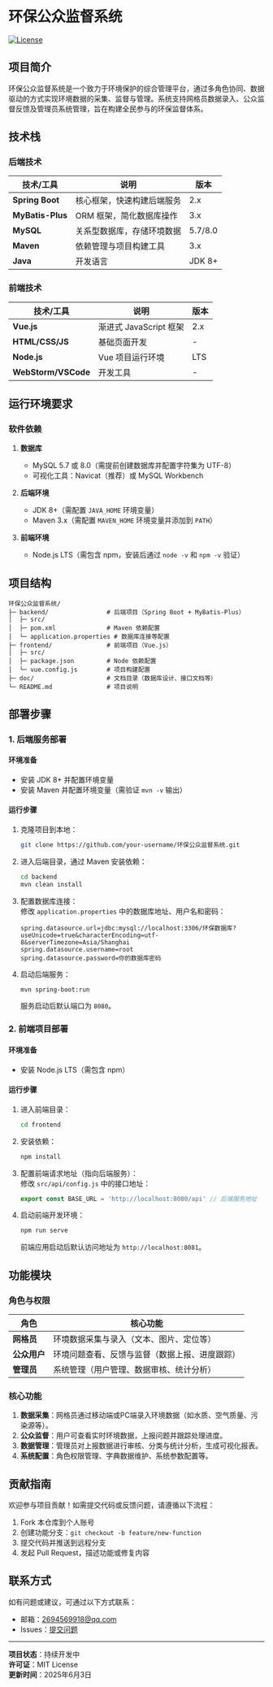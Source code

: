 # 环保公众监督系统
[![License](https://img.shields.io/badge/License-MIT-blue.svg)](LICENSE)

## 项目简介
环保公众监督系统是一个致力于环境保护的综合管理平台，通过多角色协同、数据驱动的方式实现环境数据的采集、监督与管理。系统支持网格员数据录入、公众监督反馈及管理员系统管理，旨在构建全民参与的环保监督体系。


## 技术栈
### 后端技术
| 技术/工具 | 说明 | 版本 |
|------------|------------------------------|-------|
| **Spring Boot** | 核心框架，快速构建后端服务 | 2.x |
| **MyBatis-Plus** | ORM 框架，简化数据库操作 | 3.x |
| **MySQL** | 关系型数据库，存储环境数据 | 5.7/8.0 |
| **Maven** | 依赖管理与项目构建工具 | 3.x |
| **Java** | 开发语言 | JDK 8+ |

### 前端技术
| 技术/工具 | 说明 | 版本 |
|------------|------------------------------|-------|
| **Vue.js** | 渐进式 JavaScript 框架 | 2.x |
| **HTML/CSS/JS** | 基础页面开发 | - |
| **Node.js** | Vue 项目运行环境 | LTS |
| **WebStorm/VSCode** | 开发工具 | - |


## 运行环境要求
### 软件依赖
1. **数据库**  
   - MySQL 5.7 或 8.0（需提前创建数据库并配置字符集为 UTF-8）  
   - 可视化工具：Navicat（推荐）或 MySQL Workbench  

2. **后端环境**  
   - JDK 8+（需配置 `JAVA_HOME` 环境变量）  
   - Maven 3.x（需配置 `MAVEN_HOME` 环境变量并添加到 `PATH`）  

3. **前端环境**  
   - Node.js LTS（需包含 npm，安装后通过 `node -v` 和 `npm -v` 验证）  


## 项目结构
```
环保公众监督系统/
├─ backend/                # 后端项目（Spring Boot + MyBatis-Plus）
│  ├─ src/
│  ├─ pom.xml              # Maven 依赖配置
│  └─ application.properties # 数据库连接等配置
├─ frontend/               # 前端项目（Vue.js）
│  ├─ src/
│  ├─ package.json         # Node 依赖配置
│  └─ vue.config.js        # 项目构建配置
├─ doc/                    # 文档目录（数据库设计、接口文档等）
└─ README.md               # 项目说明
```


## 部署步骤
### 1. 后端服务部署
#### 环境准备
- 安装 JDK 8+ 并配置环境变量  
- 安装 Maven 并配置环境变量（需验证 `mvn -v` 输出）  

#### 运行步骤
1. 克隆项目到本地：  
   ```bash
   git clone https://github.com/your-username/环保公众监督系统.git
   ```

2. 进入后端目录，通过 Maven 安装依赖：  
   ```bash
   cd backend
   mvn clean install
   ```

3. 配置数据库连接：  
   修改 `application.properties` 中的数据库地址、用户名和密码：  
   ```properties
   spring.datasource.url=jdbc:mysql://localhost:3306/环保数据库?useUnicode=true&characterEncoding=utf-8&serverTimezone=Asia/Shanghai
   spring.datasource.username=root
   spring.datasource.password=你的数据库密码
   ```

4. 启动后端服务：  
   ```bash
   mvn spring-boot:run
   ```
   服务启动后默认端口为 `8080`。


### 2. 前端项目部署
#### 环境准备
- 安装 Node.js LTS（需包含 npm）  

#### 运行步骤
1. 进入前端目录：  
   ```bash
   cd frontend
   ```

2. 安装依赖：  
   ```bash
   npm install
   ```

3. 配置前端请求地址（指向后端服务）：  
   修改 `src/api/config.js` 中的接口地址：  
   ```javascript
   export const BASE_URL = 'http://localhost:8080/api' // 后端服务地址
   ```

4. 启动前端开发环境：  
   ```bash
   npm run serve
   ```
   前端应用启动后默认访问地址为 `http://localhost:8081`。


## 功能模块
### 角色与权限
| 角色 | 核心功能 |
|------|------------------------------|
| **网格员** | 环境数据采集与录入（文本、图片、定位等） |
| **公众用户** | 环境问题查看、反馈与监督（数据上报、进度跟踪） |
| **管理员** | 系统管理（用户管理、数据审核、统计分析） |

### 核心功能
1. **数据采集**：网格员通过移动端或PC端录入环境数据（如水质、空气质量、污染源等）。  
2. **公众监督**：用户可查看实时环境数据，上报问题并跟踪处理进度。  
3. **数据管理**：管理员对上报数据进行审核、分类与统计分析，生成可视化报表。  
4. **系统配置**：角色权限管理、字典数据维护、系统参数配置等。


## 贡献指南
欢迎参与项目贡献！如需提交代码或反馈问题，请遵循以下流程：  
1.  Fork 本仓库到个人账号  
2.  创建功能分支：`git checkout -b feature/new-function`  
3.  提交代码并推送到远程分支  
4.  发起 Pull Request，描述功能或修复内容  


## 联系方式
如有问题或建议，可通过以下方式联系：  
- 邮箱：2694569918@qq.com
- Issues：[提交问题](https://github.com/Ljj-user/Environmental-Public-Supervision-System/issues/new)

---

**项目状态**：持续开发中  
**许可证**：MIT License  
**更新时间**：2025年6月3日